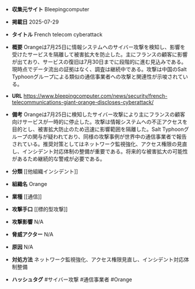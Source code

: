 - **収集元サイト**
Bleepingcomputer

- **掲載日**
2025-07-29

- **タイトル**
French telecom cyberattack

- **概要**
Orangeは7月25日に情報システムへのサイバー攻撃を検知し、影響を受けたサービスを隔離して被害拡大を防止した。主にフランスの顧客に影響が出ており、サービスの復旧は7月30日までに段階的に進む見込みである。現時点でデータ流出の証拠はなく、調査は継続中である。攻撃は中国のSalt Typhoonグループによる類似の通信事業者への攻撃と関連性が示唆されている。

- **URL**
https://www.bleepingcomputer.com/news/security/french-telecommunications-giant-orange-discloses-cyberattack/

- **備考**
Orangeは7月25日に検知したサイバー攻撃により主にフランスの顧客向けサービスが一時的に停止した。攻撃は情報システムへの不正アクセスを目的とし、被害拡大防止のため迅速に影響範囲を隔離した。Salt Typhoonグループの関与が疑われており、同様の攻撃事例が世界中の通信事業者で報告されている。推奨対策としてはネットワーク監視強化、アクセス権限の見直し、インシデント対応体制の整備が重要である。将来的な被害拡大の可能性があるため継続的な警戒が必要である。

- **分類**
[[他組織インシデント]]

- **組織名**
Orange

- **業種**
[[通信]]

- **攻撃手口**
[[標的型攻撃]]

- **攻撃影響**
N/A

- **脅威アクター**
N/A

- **原因**
N/A

- **対処方法**
ネットワーク監視強化、アクセス権限見直し、インシデント対応体制整備

- **ハッシュタグ**
#サイバー攻撃 #通信事業者 #Orange
